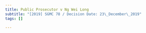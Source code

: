 ```yaml
---
title: Public Prosecutor v Ng Wei Long
subtitle: "[2019] SGMC 78 / Decision Date: 23\_December\_2019"
tags: []

---
```

